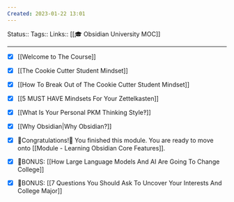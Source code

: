 ```yaml
---
Created: 2023-01-22 13:01
---
```

Status:: 
Tags:: 
Links:: [[🎓 Obsidian University MOC]]
___

- [x] [[Welcome to The Course]] 
- [x] [[The Cookie Cutter Student Mindset]]  
- [x] [[How To Break Out of The Cookie Cutter Student Mindset]]
- [x] [[5 MUST HAVE Mindsets For Your Zettelkasten]]
- [x] [[What Is Your Personal PKM Thinking Style‽]]
- [x] [[Why Obsidian|Why Obsidian?]]
- [x] 🎊Congratulations!🎊 You finished this module. You are ready to move onto [[Module - Learning Obsidian Core Features]].
- [x] 🎁BONUS: [[How Large Language Models And AI Are Going To Change College]]
- [x] 🎁BONUS: [[7 Questions You Should Ask To Uncover Your Interests And College Major]]


